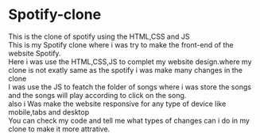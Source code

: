 # Spotify-clone
 This is the clone of spotify using the HTML,CSS and JS
 <br>
 This is my Spotify clone where i was try to make the front-end of the website Spotify. 
 <br>
 Here i was use the HTML,CSS,JS to complet my website design.where my clone is not exatly same as the spotify i was make many changes in the clone 
 <br>
 I was use the JS to featch the folder of songs where i was store the songs and the songs will play according to click on the song.
 <br>
 also i Was make the website responsive for any type of device like mobile,tabs and desktop
 <br>
 You can check my code and tell me what types of changes can i do in my clone to make it more attrative.
 
